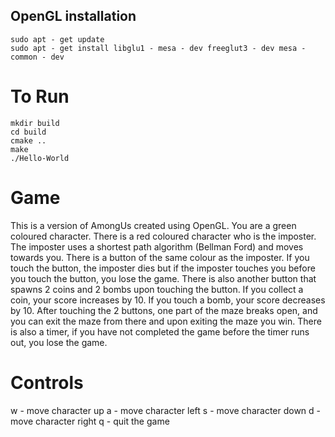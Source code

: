 ## OpenGL installation

```
sudo apt - get update
sudo apt - get install libglu1 - mesa - dev freeglut3 - dev mesa - common - dev
```

# To Run

```
mkdir build
cd build
cmake ..
make
./Hello-World
```

# Game
This is a version of AmongUs created using OpenGL. You are a green coloured character. There is a red coloured character who is the imposter. The imposter uses a shortest path algorithm (Bellman Ford) and moves towards you. There is a button of the same colour as the imposter. If you touch the button, the imposter dies but if the imposter touches you before you touch the button, you lose the game. There is also another button that spawns 2 coins and 2 bombs upon touching the button. If you collect a coin, your score increases by 10. If you touch a bomb, your score decreases by 10. After touching the 2 buttons, one part of the maze breaks open, and you can exit the maze from there and upon exiting the maze you win. There is also a timer, if you have not completed the game before the timer runs out, you lose the game.

# Controls
w - move character up
a - move character left
s - move character down
d - move character right
q - quit the game